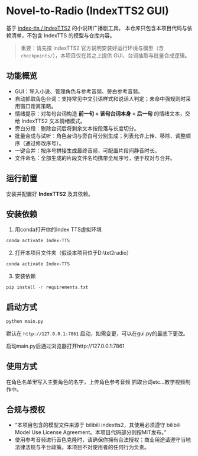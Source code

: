 # Novel-to-Radio (IndexTTS2 GUI)

基于 [index-tts / IndexTTS2](https://github.com/index-tts/index-tts) 的小说转广播剧工具。
本仓库只包含本项目代码与依赖清单，不包含 IndexTTS 的模型与仓库内容。

> 重要：请先按 IndexTTS2 官方说明安装好运行环境与模型（含 `checkpoints/`），本项目仅在其之上提供 GUI、台词抽取与批量合成逻辑。

## 功能概览
- GUI：导入小说、管理角色与参考音频、旁白参考音频。
- 自动抓取角色台词：支持常见中文引语样式和说话人判定；未命中强规则时采用窗口距离策略。
- 情绪提示：对每句台词构造 **前一句 + 该句台词本身 + 后一句** 的情绪文本，交给 IndexTTS2 文本情绪模式。
- 旁白分段：剔除台词后将剩余文本按段落与长度切分。
- 批量合成与试听：角色台词与旁白可分别生成；列表允许上传、移除、调整顺序（通过修改序号）。
- 一键合并：按序号拼接生成最终音频，可配置片段间静音时长。
- 文件命名：全部生成的片段文件名均携带全局序号，便于校对与合并。

## 运行前置
安装并配置好 **IndexTTS2** 及其依赖。

## 安装依赖
1. 用conda打开你的Index TTS虚拟环境
```bash
conda activate Index-TTS
```
2. 打开本项目文件夹（假设本项目位于D:\txt2radio）
```bash
conda activate Index-TTS
```
3. 安装依赖
```bash
pip install -r requirements.txt
```
## 启动方式
```bash
python main.py
```
默认在 `http://127.0.0.1:7861` 启动，如需变更，可以在gui.py的最底下更改。

启动main.py后通过浏览器打开http://127.0.0.1:7861

## 使用方式
在角色名单里写入主要角色的名字，上传角色参考音频 抓取台词etc...教学视频制作中。
## 合规与授权
- “本项目包含的模型文件来源于 bilibili indextts2，其使用必须遵守 bilibili Model Use License Agreement。本项目代码部分则按MIT发布。”
- 使用参考音频进行音色克隆时，请确保你拥有合法授权；商业用途请遵守当地法律法规与平台政策。本项目不对使用者的任何行为负责。
